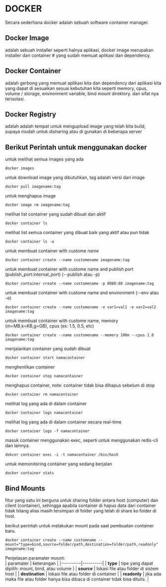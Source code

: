 # DOCKER 
Secara sederhana docker adalah sebuah software container manager.

## Docker Image
adalah sebuah installer seperti halnya aplikasi, docker image merupakan installer dari container # yang sudah memuat aplikasi dan dependency.

## Docker Container
adalah gerbong yang memuat aplikasi kita dan dependency dari aplikasi kita yang dapat di sesuaikan sesuai kebutuhan kita seperti memory, cpus, volume / storage, environment variable, bind mount direktory. dan sifat nya terisolasi.

## Docker Registry
adalah adalah tempat untuk mengupload image yang telah kita build, supaya mudah untuk disharing atau di gunakan di beberapa server

## Berikut Perintah untuk menggunakan docker

untuk melihat semua images yang ada

```shell
docker images
```
untuk download image yang dibutuhkan, tag adalah versi dari image

```shell
docker pull imagename:tag
```

untuk menghapus image

```shell
docker image rm imagename:tag
```

melihat list container yang sudah dibuat dan aktif

```shell
docker container ls
```

melihat list semua container yang dibuat baik yang aktif atau pun tidak

```shell
docker container ls -a
```

untuk membuat container with custome name
```shell
docker container create --name customename imagename:tag
```

untuk membuat container with custome name and publish port (publish_port:internal_port) (--publish atau -p)

```shell
docker container create --name customename -p 8080:80 imagename:tag
```

untuk membuat container with custome name and environment (--env atau -e)

```shell
docker container create --name customename -e var1=val1 -e var2=val2 imagename:tag
```

untuk membuat container with custome name, memory (m=MB,k=KB,g=GB), cpus (ex: 1.5, 0.5, etc)

```shell
docker container create --name customename --memory 100m --cpus 1.0 imagename:tag
```

menjalankan container yang sudah dibuat

```shell
docker container start namacontainer
```

menghentikan container

```shell
docker container stop namacontainer
```

menghapus container, note: container tidak bisa dihapus sebelum di stop

```shell
docker container rm namacontainer
```

melihat log yang ada di dalam container

```shell
docker container logs namacontainer
```

melihat log yang ada di dalam container secara real-time

```shell
docker container logs -f namacontainer
```

masuk container menggunakan exec, seperti untuk menggunakan redis-cli dan lainnya.

```shell
dokcer container exec -i -t namacontainer /bin/bash
```

untuk memonitoring container yang sedang berjalan

```shell
docker container stats
```

## Bind Mounts

fitur yang satu ini berguna untuk sharing folder antara host (computer) dan client (container), sehingga apabila container di hapus data dari container tidak hilang alias masih tersimpan di folder yang telah di share ko folder di host.

berikut perintah untuk melakukan mount pada saat pembuatan container baru.

```shell
docker container create --name customname --mount="type=bind,source=folder/path,destination=folder/path,readonly" imagename:tag
```
Penjelasan paramater mount: <br>
| paramater | keterangan |
|----------|----------|
| **type** | tipe yang dapat dipilih: mount, bind, atau volume |
| **source** | lokasi file atau folder di sistem host |
| **destination** | lokasi file atau folder di container |
| **readonly** | jika ada maka file atau folder hanya bisa dibaca di container tidak bisa ditulis. |

 
